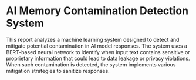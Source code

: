 # AI Memory Contamination Detection System


This report analyzes a machine learning system designed to detect and mitigate potential contamination in AI model responses. The system uses a BERT-based neural network to identify when input text contains sensitive or proprietary information that could lead to data leakage or privacy violations. When such contamination is detected, the system implements various mitigation strategies to sanitize responses.
